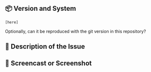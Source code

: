 📦 Version and System
------------------------------------------
<!-- 
  🎓 Instructions for obtaining information about your system
  1️⃣ Open 💻 Gnome Terminal
  2️⃣ Paste these Commands into 💻 Gnome Terminal:
      gnome-shell --version
      nautilus --version
      cat /etc/*-release
      cat $HOME/.local/share/gnome-shell/extensions/desktop-icons@csoriano/metadata.json
  3️⃣ Paste the Output of the Commands within the ticks below, where [here] is written

--> 

```
[here]
```

Optionally, can it be reproduced with the git version in this repository?

📜 Description of the Issue
-------------------------------




🎥 Screencast or Screenshot
-------------------------------
<!-- 
 Go to the following link for instructions how to screencast: https://help.gnome.org/users/gnome-help/stable/screen-shot-record.html.en#screencast

Alternatively an image of the result might be helpful.
--> 

